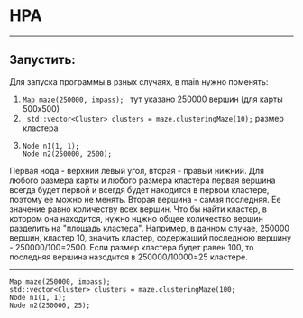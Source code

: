 # HPA
____
## Запустить: 
Для запуска программы в рзных случаях, в main нужно поменять:
1.  ```Map maze(250000, impass); ``` тут указано 250000 вершин (для карты 500х500)
2.  ``` std::vector<Cluster> clusters = maze.clusteringMaze(10);``` размер кластера
3.  ```
    Node n1(1, 1);
    Node n2(250000, 2500);
    ```
Первая нода - верхний левый угол, вторая - правый нижний. Для любого размера карты и любого размера кластера первая вершина всегда будет первой и всегдя будет находится в первом кластере, поэтому ее можно не менять. Вторая вершина - самая последняя. Ее значение равно количеству всех вершин. Что бы найти кластер, в котором она находится, нужно нцжно общее количество вершин разделить на "площадь кластера".
Например, в данном случае, 250000 вершин, кластер 10, значить кластер, содержащий последнюю вершину - 250000/100=2500. Если размер кластера будет равен 100, то последняя вершина назодится в 250000/10000=25 кластере.
____
```
Map maze(250000, impass);
std::vector<Cluster> clusters = maze.clusteringMaze(100;
Node n1(1, 1);
Node n2(250000, 25);
```
